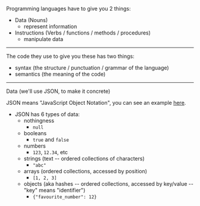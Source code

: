 Programming languages have to give you 2 things:

* Data (Nouns)
  * represent information
* Instructions (Verbs / functions / methods / procedures)
  * manipulate data

---

The code they use to give you these has two things:

* syntax (the structure / punctuation / grammar of the language)
* semantics (the meaning of the code)

---

Data (we'll use JSON, to make it concrete)

JSON means "JavaScript Object Notation", you can see an example [here](https://rubygems.org/api/v1/gems/rails.json).

* JSON has 6 types of data:
  * nothingness
    * `null`
  * booleans
    * `true` and `false`
  * numbers
    * `123`, `12.34`, etc
  * strings (text -- ordered collections of characters)
    * `"abc"`
  * arrays (ordered collections, accessed by position)
    * `[1, 2, 3]`
  * objects (aka hashes -- ordered collections,
    accessed by key/value -- "key" means "identifier")
    * `{"favourite_number": 12}`

